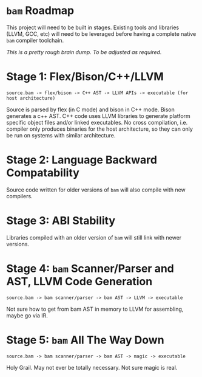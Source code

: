 # `bam` Roadmap

This project will need to be built in stages. Existing tools and libraries (LLVM, GCC, etc) will need to be leveraged before having a complete native `bam` compiler toolchain.

*This is a pretty rough brain dump. To be adjusted as required.*

# Stage 1: Flex/Bison/C++/LLVM

`source.bam -> flex/bison -> C++ AST -> LLVM APIs -> executable (for host architecture)`

Source is parsed by flex (in C mode) and bison in C++ mode. Bison generates a c++ AST. C++ code uses LLVM libraries to generate platform specific object files and/or linked executables. No cross compilation, i.e. compiler only produces binaries for the host architecture, so they can only be run on systems with similar architecture.

# Stage 2: Language Backward Compatability

Source code written for older versions of `bam` will also compile with new compilers.

# Stage 3: ABI Stability

Libraries compiled with an older version of `bam` will still link with newer versions.

# Stage 4: `bam` Scanner/Parser and AST, LLVM Code Generation

`source.bam -> bam scanner/parser -> bam AST -> LLVM -> executable`

Not sure how to get from bam AST in memory to LLVM for assembling, maybe go via IR.

# Stage 5: `bam` All The Way Down

`source.bam -> bam scanner/parser -> bam AST -> magic -> executable`

Holy Grail. May not ever be totally necessary. Not sure magic is real.
